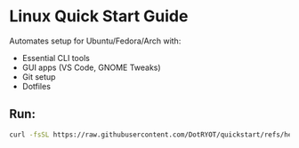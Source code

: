 # Linux Quick Start Guide

Automates setup for Ubuntu/Fedora/Arch with:
- Essential CLI tools
- GUI apps (VS Code, GNOME Tweaks)
- Git setup
- Dotfiles

## Run:
```bash
curl -fsSL https://raw.githubusercontent.com/DotRYOT/quickstart/refs/heads/main/setup.sh | bash